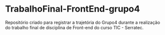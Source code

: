 # TrabalhoFinal-FrontEnd-grupo4
Repositório criado para registrar a trajetória do Grupo4 durante a realização do trabalho final de disciplina de Front-end do curso TIC - Serratec.
